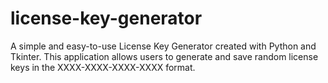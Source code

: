 # license-key-generator
A simple and easy-to-use License Key Generator created with Python and Tkinter. This application allows users to generate and save random license keys in the XXXX-XXXX-XXXX-XXXX format.
